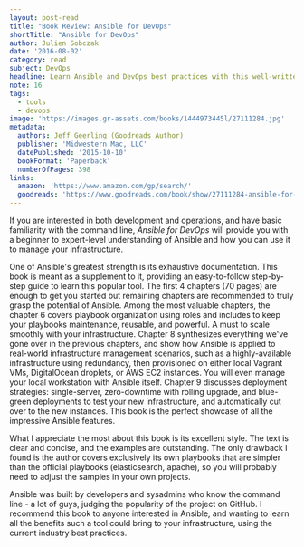 ```yaml
---
layout: post-read
title: "Book Review: Ansible for DevOps"
shortTitle: "Ansible for DevOps"
author: Julien Sobczak
date: '2016-08-02'
category: read
subject: DevOps
headline: Learn Ansible and DevOps best practices with this well-written and technically excellent guide
note: 16
tags:
  - tools
  - devops
image: 'https://images.gr-assets.com/books/1444973445l/27111284.jpg'
metadata:
  authors: Jeff Geerling (Goodreads Author)
  publisher: 'Midwestern Mac, LLC'
  datePublished: '2015-10-10'
  bookFormat: 'Paperback'
  numberOfPages: 398
links:
  amazon: 'https://www.amazon.com/gp/search/'
  goodreads: 'https://www.goodreads.com/book/show/27111284-ansible-for-devops'
---
```


If you are interested in both development and operations, and have basic familiarity with the command line, *Ansible for DevOps* will provide you with a beginner to expert-level understanding of Ansible and how you can use it to manage your infrastructure.

One of Ansible's greatest strength is its exhaustive documentation. This book is meant as a supplement to it, providing an easy-to-follow step-by-step guide to learn this popular tool. The first 4 chapters (70 pages) are enough to get you started but remaining chapters are recommended to truly grasp the potential of Ansible. Among the most valuable chapters, the chapter 6 covers playbook organization using roles and includes to keep your playbooks maintenance, reusable, and powerful. A must to scale smoothly with your infrastructure. Chapter 8 synthesizes everything we've gone over in the previous chapters, and show how Ansible is applied to real-world infrastructure management scenarios, such as a highly-available infrastructure using redundancy, then provisioned on either local Vagrant VMs, DigitalOcean droplets, or AWS EC2 instances. You will even manage your local workstation with Ansible itself. Chapter 9 discusses deployment strategies: single-server, zero-downtime with rolling upgrade, and blue-green deployments to test your new infrastructure, and automatically cut over to the new instances. This book is the perfect showcase of all the impressive Ansible features.

What I appreciate the most about this book is its excellent style. The text is clear and concise, and the examples are outstanding. The only drawback I found is the author covers exclusively its own playbooks that are simpler than the official playbooks (elasticsearch, apache), so you will probably need to adjust the samples in your own projects.

Ansible was built by developers and sysadmins who know the command line - a lot of guys, judging the popularity of the project on GitHub. I recommend this book to anyone interested in Ansible, and wanting to learn all the benefits such a tool could bring to your infrastructure, using the current industry best practices.
